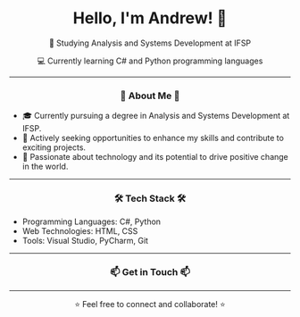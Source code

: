 <h1 align="center">Hello, I'm Andrew! 👋</h1>

<p align="center">📖 Studying Analysis and Systems Development at IFSP</p>

<p align="center">💻 Currently learning C# and Python programming languages</p>

<hr>

<h3 align="center">🌟 About Me 🌟</h3>

- 🎓 Currently pursuing a degree in Analysis and Systems Development at IFSP.
- 💼 Actively seeking opportunities to enhance my skills and contribute to exciting projects.
- 🚀 Passionate about technology and its potential to drive positive change in the world.

<hr>

<h3 align="center">🛠️ Tech Stack 🛠️</h3>

- Programming Languages: C#, Python
- Web Technologies: HTML, CSS
- Tools: Visual Studio, PyCharm, Git

<hr>

<h3 align="center">📫 Get in Touch 📫</h3>

<hr>

<p align="center">⭐️ Feel free to connect and collaborate! ⭐️</p>
